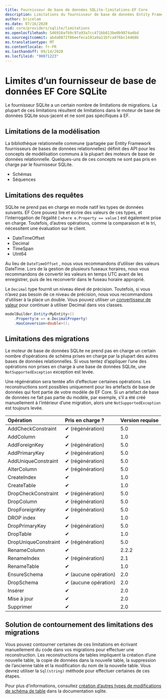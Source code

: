 ```yaml
---
title: Fournisseur de base de données SQLite-limitations-EF Core
description: Limitations du fournisseur de base de données Entity Framework Core SQLite par rapport aux autres fournisseurs
author: bricelam
ms.date: 07/16/2020
uid: core/providers/sqlite/limitations
ms.openlocfilehash: 546910afb9c97a93a7cc471bb813be0b9874a4bd
ms.sourcegitcommit: abda0872f86eefeca191a9a11bfca976bc14468b
ms.translationtype: MT
ms.contentlocale: fr-FR
ms.lasthandoff: 09/14/2020
ms.locfileid: "90071223"
---
```

# <a name="sqlite-ef-core-database-provider-limitations"></a>Limites d’un fournisseur de base de données EF Core SQLite

Le fournisseur SQLite a un certain nombre de limitations de migrations. La plupart de ces limitations résultent de limitations dans le moteur de base de données SQLite sous-jacent et ne sont pas spécifiques à EF.

## <a name="modeling-limitations"></a>Limitations de la modélisation

La bibliothèque relationnelle commune (partagée par Entity Framework fournisseurs de bases de données relationnelles) définit des API pour les concepts de modélisation communs à la plupart des moteurs de base de données relationnelle. Quelques-uns de ces concepts ne sont pas pris en charge par le fournisseur SQLite.

* Schémas
* Séquences

## <a name="query-limitations"></a>Limitations des requêtes

SQLite ne prend pas en charge en mode natif les types de données suivants. EF Core pouvez lire et écrire des valeurs de ces types, et l’interrogation de l’égalité ( `where e.Property == value` ) est également prise en charge. Toutefois, d’autres opérations, comme la comparaison et le tri, nécessitent une évaluation sur le client.

* DateTimeOffset
* Decimal
* TimeSpan
* UInt64

Au lieu de `DateTimeOffset` , nous vous recommandons d’utiliser des valeurs DateTime. Lors de la gestion de plusieurs fuseaux horaires, nous vous recommandons de convertir les valeurs en temps UTC avant de les enregistrer, puis de les reconvertir dans le fuseau horaire approprié.

Le `Decimal` type fournit un niveau élevé de précision. Toutefois, si vous n’avez pas besoin de ce niveau de précision, nous vous recommandons d’utiliser à la place un double. Vous pouvez utiliser un [convertisseur de valeur](xref:core/modeling/value-conversions) pour continuer à utiliser Decimal dans vos classes.

``` csharp
modelBuilder.Entity<MyEntity>()
    .Property(e => e.DecimalProperty)
    .HasConversion<double>();
```

## <a name="migrations-limitations"></a>Limitations des migrations

Le moteur de base de données SQLite ne prend pas en charge un certain nombre d’opérations de schéma prises en charge par la plupart des autres bases de données relationnelles. Si vous tentez d’appliquer l’une des opérations non prises en charge à une base de données SQLite, une `NotSupportedException` exception est levée.

Une régénération sera tentée afin d’effectuer certaines opérations. Les reconstructions sont possibles uniquement pour les artefacts de base de données qui font partie de votre modèle de EF Core. Si un artefact de base de données ne fait pas partie du modèle, par exemple, s’il a été créé manuellement à l’intérieur d’une migration, alors une `NotSupportedException` est toujours levée.

| Opération            | Pris en charge ?  | Version requise |
|:---------------------|:------------|:-----------------|
| AddCheckConstraint   | ✔ (régénération) | 5.0              |
| AddColumn            | ✔           | 1.0              |
| AddForeignKey        | ✔ (régénération) | 5.0              |
| AddPrimaryKey        | ✔ (régénération) | 5.0              |
| AddUniqueConstraint  | ✔ (régénération) | 5.0              |
| AlterColumn          | ✔ (régénération) | 5.0              |
| CreateIndex          | ✔           | 1.0              |
| CreateTable          | ✔           | 1.0              |
| DropCheckConstraint  | ✔ (régénération) | 5.0              |
| DropColumn           | ✔ (régénération) | 5.0              |
| DropForeignKey       | ✔ (régénération) | 5.0              |
| DROP index            | ✔           | 1.0              |
| DropPrimaryKey       | ✔ (régénération) | 5.0              |
| DropTable            | ✔           | 1.0              |
| DropUniqueConstraint | ✔ (régénération) | 5.0              |
| RenameColumn         | ✔           | 2.2.2            |
| RenameIndex          | ✔ (régénération) | 2.1              |
| RenameTable          | ✔           | 1.0              |
| EnsureSchema         | ✔ (aucune opération)   | 2.0              |
| DropSchema           | ✔ (aucune opération)   | 2.0              |
| Insérer               | ✔           | 2.0              |
| Mise à jour               | ✔           | 2.0              |
| Supprimer               | ✔           | 2.0              |

## <a name="migrations-limitations-workaround"></a>Solution de contournement des limitations des migrations

Vous pouvez contourner certaines de ces limitations en écrivant manuellement du code dans vos migrations pour effectuer une reconstruction. Les reconstructions de tables impliquent la création d’une nouvelle table, la copie de données dans la nouvelle table, la suppression de l’ancienne table et la modification du nom de la nouvelle table. Vous devrez utiliser la `Sql(string)` méthode pour effectuer certaines de ces étapes.

Pour plus d’informations, consultez [création d’autres types de modifications de schéma de table](https://sqlite.org/lang_altertable.html#otheralter) dans la documentation sqlite.
